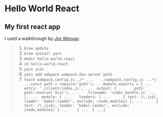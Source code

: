 # Hello World React

## My first react app

I used a walkthrough by [_Joy Warugu_](https://scotch.io/tutorials/setup-a-react-environment-using-webpack-and-babel)

>1. `brew update`
>1. `brew install yarn`
>1. `mkdir hello-world-react`
>1. `cd hello-world-react`
>1. `yarn init`
>1. `yarn add webpack webpack-dev-server path`
>1. `touch webpack.config.js`
>...`/*
>...    ./webpack.config.js
>...*/
>...const path = require('path');
>...module.exports = {
>...  entry: './client/index.js',
>...  output: {
>...    path: path.resolve('dist'),
>...    filename: 'index_bundle.js'
>...  },
>...  module: {
>...    loaders: [
>...      { test: /\.js$/, loader: 'babel-loader', exclude: /node_modules/ },
>...      { test: /\.jsx$/, loader: 'babel-loader', exclude: /node_modules/ }
>...    ]
>...  }
>...}`
